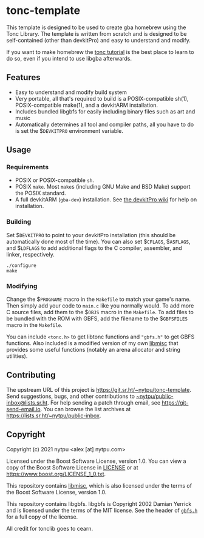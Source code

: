 # tonc-template

This template is designed to be used to create gba homebrew using the Tonc
Library.  The template is written from scratch and is designed to be
self-contained (other than devkitPro) and easy to understand and modify.

If you want to make homebrew the [tonc
tutorial](http://www.coranac.com/tonc/text/toc.htm) is the best place to learn
to do so, even if you intend to use libgba afterwards.


## Features

- Easy to understand and modify build system
- Very portable, all that's required to build is a POSIX-compatible sh(1),
  POSIX-compatible make(1), and a devkitARM installation.
- Includes bundled libgbfs for easily including binary files such as art and
  music
- Automatically determines all tool and compiler paths, all you have to do is
  set the $`DEVKITPRO` environment variable.


## Usage
### Requirements

- POSIX or POSIX-compatible `sh`.
- POSIX `make`.  Most `make`s (including GNU Make and BSD Make) support the
  POSIX standard.
- A full devkitARM (`gba-dev`) installation.  See [the
  devkitPro wiki](https://devkitpro.org/wiki/Getting_Started) for help on
  installation.


### Building

Set $`DEVKITPRO` to point to your devkitPro installation (this should be
automatically done most of the time).  You can also set $`CFLAGS`, $`ASFLAGS`,
and $`LDFLAGS` to add additional flags to the C compiler, assembler, and
linker, respectively.

    ./configure
    make


### Modifying

Change the $`PROGNAME` macro in the `Makefile` to match your game's name.  Then
simply add your code to `main.c` like you normally would.  To add more C source
files, add them to the $`OBJS` macro in the `Makefile`.  To add files to be
bundled with the ROM with GBFS, add the filename to the $`GBFSFILES` macro in
the `Makefile`.

You can include `<tonc.h>` to get libtonc functions and `"gbfs.h"` to get GBFS
functions.  Also included is a modified version of my own
[libmisc](https://git.sr.ht/~nytpu/libmisc) that provides some useful functions
(notably an arena allocator and string utilities).


## Contributing

The upstream URL of this project is <https://git.sr.ht/~nytpu/tonc-template>.
Send suggestions, bugs, and other contributions to
<~nytpu/public-inbox@lists.sr.ht>.  For help sending a patch through email, see
<https://git-send-email.io>.  You can browse the list archives at
<https://lists.sr.ht/~nytpu/public-inbox>.


## Copyright

Copyright (c) 2021 nytpu <alex [at] nytpu.com>

Licensed under the Boost Software License, version 1.0.  You can view a copy of
the Boost Software License in [LICENSE](LICENSE) or at
<https://www.boost.org/LICENSE_1_0.txt>.

This repository contains [libmisc](https://git.sr.ht/~nytpu/libmisc), which is
also licensed under the terms of the Boost Software License, version 1.0.

This repository contains libgbfs.  libgbfs is Copyright 2002 Damian Yerrick and
is licensed under the terms of the MIT license.  See the header of
[`gbfs.h`](gbfs.h) for a full copy of the license.

All credit for tonclib goes to cearn.

